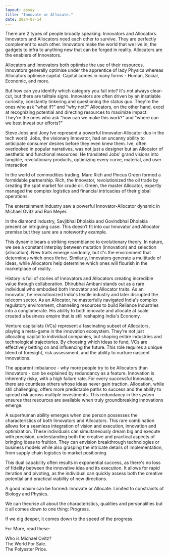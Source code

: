 ```yaml
---
layout: essay
title: "Innovate or Allocate."
date: 2024-07-14
---
```




There are 2 types of people broadly speaking: Innovators and Allocators. Innovators and Allocators need each other to survive. They are perfectly complement to each other. Innovators make the world that we live in, the gadgets to infra to anything new that can be forged in reality. Allocators are the enablers of Innovators.

Allocators and Innovators both optimise the use of their resources. Innovators generally optimise under the apprentice of lady Physics whereas Allocators optimise capital. Capital comes in many forms - Human, Social, Economic, and more.

But how can you identify which category you fall into? It's not always clear-cut, but there are telltale signs. Innovators are often driven by an insatiable curiosity, constantly tinkering and questioning the status quo. They're the ones who ask "what if?" and "why not?" Allocators, on the other hand, excel at recognizing potential and directing resources to maximize impact. They're the ones who ask "how can we make this work?" and "where can we best invest our efforts?"

Steve Jobs and Jony Ive represent a powerful Innovator-Allocator duo in the tech world. Jobs, the visionary Innovator, had an uncanny ability to anticipate consumer desires before they even knew them. Ive, often overlooked in popular narratives, was not just a designer but an Allocator of aesthetic and functional resources. He translated Jobs' grand visions into tangible, revolutionary products, optimizing every curve, material, and user interaction.

In the world of commodities trading, Marc Rich and Pincus Green formed a formidable partnership. Rich, the Innovator, revolutionized the oil trade by creating the spot market for crude oil. Green, the master Allocator, expertly managed the complex logistics and financial intricacies of their global operations.

The entertainment industry saw a powerful Innovator-Allocator dynamic in Michael Ovitz and Ron Meyer.

In the diamond industry, Savjibhai Dholakia and Govindbhai Dholakia present an intriguing case. This doesn’t fit into our Innovator and Allocator premise but they sure are a noteworthy example.



This dynamic bears a striking resemblance to evolutionary theory. In nature, we see a constant interplay between mutation (innovation) and selection (allocation). New traits emerge randomly, but it's the environment that determines which ones thrive. Similarly, Innovators generate a multitude of ideas, while Allocators help determine which ones will flourish in the marketplace of reality.

History is full of stories of Innovators and Allocators creating incredible value through collaboration. Dhirubhai Ambani stands out as a rare individual who embodied both Innovator and Allocator traits. As an Innovator, he revolutionized India's textile industry and later disrupted the telecom sector. As an Allocator, he masterfully navigated India's complex regulatory environment, channeling resources to build Reliance Industries into a conglomerate. His ability to both innovate and allocate at scale created a business empire that is still reshaping India's Economy.

Venture capitalists (VCs) represent a fascinating subset of Allocators, playing a meta-game in the innovation ecosystem. They're not just allocating capital to individual companies, but shaping entire industries and technological trajectories. By choosing which ideas to fund, VCs are effectively betting on and influencing the future. This role requires a unique blend of foresight, risk assessment, and the ability to nurture nascent innovations.

The apparent imbalance - why more people try to be Allocators than Innovators - can be explained by redundancy as a feature. Innovation is inherently risky, with a high failure rate. For every successful Innovator, there are countless others whose ideas never gain traction. Allocation, while still challenging, offers more predictable paths to success and the ability to spread risk across multiple investments. This redundancy in the system ensures that resources are available when truly groundbreaking innovations emerge.

A superhuman ability emerges when one person possesses the characteristics of both Innovators and Allocators. This rare combination allows for a seamless integration of vision and execution, innovation and optimization. These individuals can simultaneously dream big and execute with precision, understanding both the creative and practical aspects of bringing ideas to fruition. They can envision breakthrough technologies or business models while also grasping the intricate details of implementation, from supply chain logistics to market positioning.

This dual capability often results in exponential success, as there's no loss of fidelity between the innovative idea and its execution. It allows for rapid iteration and pivoting, as the individual can quickly assess both the creative potential and practical viability of new directions.

A good maxim can be formed: Innovate or Allocate. Limited to constraints of Biology and Physics.

We can theorise all about the characteristics, qualities and personalities but it all comes down to one thing: Progress.

If we dig deeper, it comes down to the speed of the progress.



For More, read these:

Who is Michael Ovitz?\
The World For Sale.\
The Polyester Price.
